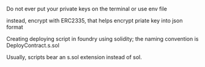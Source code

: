 Do not ever put your private keys on the terminal or use env file

instead, encrypt with ERC2335, that helps encrypt priate key into json format



Creating deploying script in foundry using solidity;
the naming convention is DeployContract.s.sol  

Usually, scripts bear an s.sol extension instead of sol.


